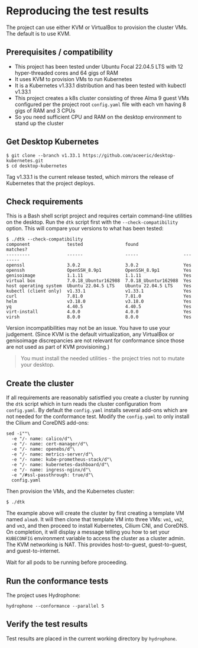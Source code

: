 # Reproducing the test results

The project can use either KVM or VirtualBox to provision the cluster VMs. The default is to use KVM.

## Prerequisites / compatibility

- This project has been tested under Ubuntu Focal 22.04.5 LTS with 12 hyper-threaded cores and 64 gigs of RAM
- It uses KVM to provision VMs to run Kubernetes
- It is a Kubernetes v1.33.1 distribution and has been tested with kubectl v1.33.1
- This project creates a k8s cluster consisting of three Alma 9 guest VMs configured per the project root `config.yaml` file with each vm having 8 gigs of RAM and 3 CPUs
- So you need sufficient CPU and RAM on the desktop environment to stand up the cluster 

## Get Desktop Kubernetes

```shell
$ git clone --branch v1.33.1 https://github.com/aceeric/desktop-kubernetes.git
$ cd desktop-kubernetes
```

Tag v1.33.1 is the current release tested, which mirrors the release of Kubernetes that the project deploys.

## Check requirements

This is a Bash shell script project and requires certain command-line utilities on the desktop. Run the `dtk` script first with the `--check-compatibility` option. This will compare your versions to what has been tested:

```shell
$ ./dtk --check-compatibility
component              tested                found                 matches?
---------              ------                -----                 --------
openssl                3.0.2                 3.0.2                 Yes
openssh                OpenSSH_8.9p1         OpenSSH_8.9p1         Yes
genisoimage            1.1.11                1.1.11                Yes
virtual box            7.0.18_Ubuntur162988  7.0.18_Ubuntur162988  Yes
host operating system  Ubuntu 22.04.5 LTS    Ubuntu 22.04.5 LTS    Yes
kubectl (client only)  v1.33.1               v1.33.1               Yes
curl                   7.81.0                7.81.0                Yes
helm                   v3.18.0               v3.18.0               Yes
yq                     4.40.5                4.40.5                Yes
virt-install           4.0.0                 4.0.0                 Yes
virsh                  8.0.0                 8.0.0                 Yes
```

Version incompatibilities may not be an issue. You have to use your judgement. (Since KVM is the default virtualization, any VirtualBox or genisoimage discrepancies are not relevant for conformance since those are not used as part of KVM provisioning.)

> You must install the needed utilities - the project tries not to mutate your desktop.

## Create the cluster

If all requirements are reasonably satistfied you create a cluster by running the `dtk` script which in turn reads the cluster configuration from `config.yaml`. By default the `config.yaml` installs several add-ons which are not needed for the conformance test. Modify the `config.yaml` to only install the Cilium and CoreDNS add-ons:

```shell
sed -i""\
  -e "/- name: calico/d"\
  -e "/- name: cert-manager/d"\
  -e "/- name: openebs/d"\
  -e "/- name: metrics-server/d"\
  -e "/- name: kube-prometheus-stack/d"\
  -e "/- name: kubernetes-dashboard/d"\
  -e "/- name: ingress-nginx/d"\
  -e "/#ssl-passthrough: true/d"\
  config.yaml
```

Then provision the VMs, and the Kubernetes cluster:
```shell
$ ./dtk
```

The example above will create the cluster by first creating a template VM named `alma9`. It will then clone that template VM into three VMs: `vm1`, `vm2`, and `vm3`, and then proceed to install Kubernetes, Cilium CNI, and CoreDNS. On completion, it will display a message telling you how to set your `KUBECONFIG` environment variable to access the cluster as a cluster admin. The KVM networking is NAT. This provides host-to-guest, guest-to-guest, and guest-to-internet.

Wait for all pods to be running before proceeding.

## Run the conformance tests

The project uses Hydrophone:

```shell
hydrophone --conformance --parallel 5
```

## Verify the test results

Test results are placed in the current working directory by `hydrophone`.

